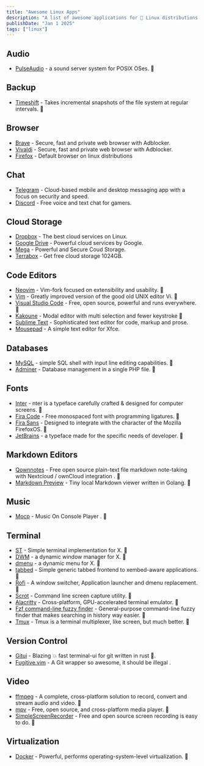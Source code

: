 ```yaml
---
title: "Awesome Linux Apps"
description: "A list of awesome applications for 🐧 Linux distributions."
publishDate: "Jan 1 2025"
tags: ["linux"]
---
```


## Audio

- [PulseAudio](https://www.freedesktop.org/wiki/Software/PulseAudio/) - a sound server system for POSIX OSes. 👏

## Backup

- [Timeshift](http://www.teejeetech.in/p/timeshift.html) - Takes incremental snapshots of the file system at regular intervals. 👏

## Browser

- [Brave](https://brave.com/) - Secure, fast and private web browser with Adblocker.
- [Vivaldi](https://vivaldi.com/) - Secure, fast and private web browser with Adblocker.
- [Firefox](https://www.mozilla.org/) - Default browser on linux distributions

## Chat

- [Telegram](https://telegram.org) - Cloud-based mobile and desktop messaging app with a focus on security and speed.
- [Discord](https://discord.com/) - Free voice and text chat for gamers.

## Cloud Storage

- [Dropbox](https://www.dropbox.com) - The best cloud services on Linux.
- [Google Drive](https://drive.google.com) - Powerful cloud services by Google.
- [Mega](https://mega.io/start) - Powerful and Secure Coud Storage.
- [Terrabox](https://www.terabox.com/) - Get free cloud storage 1024GB.

## Code Editors

- [Neovim](https://github.com/neovim/neovim) - Vim-fork focused on extensibility and usability. 👏
- [Vim](https://github.com/vim/vim) - Greatly improved version of the good old UNIX editor Vi. 👏
- [Visual Studio Code](https://github.com/Microsoft/vscode) - Free, open source, powerful and runs everywhere. 👏
- [Kakoune](https://github.com/mawww/kakoune) - Modal editor with multi selection and fewer keystroke 👏
- [Sublime Text](https://www.sublimetext.com/) - Sophisticated text editor for code, markup and prose.
- [Mousepad](https://github.com/codebrainz/mousepad) - A simple text editor for Xfce.

## Databases

- [MySQL](https://dev.mysql.com/doc/refman/8.4/en/mysql.html) - simple SQL shell with input line editing capabilities. 👏
- [Adminer](https://www.adminer.org/) - Database management in a single PHP file. 👏

## Fonts

- [Inter](https://github.com/rsms/inter) - nter is a typeface carefully crafted & designed for computer screens. 👏
- [Fira Code](https://github.com/tonsky/FiraCode) - Free monospaced font with programming ligatures. 👏
- [Fira Sans](https://fonts.google.com/specimen/Fira+Sans) - Designed to integrate with the character of the Mozilla FirefoxOS. 👏
- [JetBrains](https://github.com/ryanoasis/nerd-fonts/) - a typeface made for the specific needs of developer. 👏

## Markdown Editors

- [Qownnotes](https://www.qownnotes.org/) - Free open source plain-text file markdown note-taking with Nextcloud / ownCloud integration . 👏
- [Markdown Preview](https://github.com/sxyazi/markdown-viewer) - Tiny local Markdown viewer written in Golang. 👏

## Music

- [Mocp](https://github.com/jonsafari/mocp) - Music On Console Player . 👏

## Terminal

- [ST](https://st.suckless.org/) - Simple terminal implementation for X. 👏
- [DWM](https://dwm.suckless.org/) - a dynamic window manager for X. 👏
- [dmenu](https://tools.suckless.org/dmenu/) - a dynamic menu for X. 👏
- [tabbed](https://tools.suckless.org/tabbed/) - Simple generic tabbed frontend to xembed-aware applications. 👏
- [Rofi](https://github.com/davatorium/rofi) - A window switcher, Application launcher and dmenu replacement. 👏
- [Scrot](https://st.suckless.org/) - Command line screen capture utility. 👏
- [Alacritty](https://github.com/jwilm/alacritty) - Cross-platform, GPU-accelerated terminal emulator. 👏
- [Fzf command-line fuzzy finder](https://github.com/junegunn/fzf) - General-purpose command-line fuzzy finder that makes searching in history way easier. 👏
- [Tmux](https://github.com/tmux/tmux/) - Tmux is a terminal multiplexer, like screen, but much better. 👏

## Version Control

- [Gitui](https://github.com/extrawurst/gitui) - Blazing 💥 fast terminal-ui for git written in rust 🦀.
- [Fugitive.vim](https://github.com/tpope/vim-fugitive) - A Git wrapper so awesome, it should be illegal .

## Video

- [ffmpeg](https://www.ffmpeg.org/) - A complete, cross-platform solution to record, convert and stream audio and video. 👏
- [mpv](https://github.com/mpv-player/mpv) - Free, open source, and cross-platform media player. 👏
- [SimpleScreenRecorder](https://github.com/MaartenBaert/ssr) - Free and open source screen recording is easy to do. 👏

## Virtualization

- [Docker](https://www.docker.com/) - Powerful, performs operating-system-level virtualization. 👏
